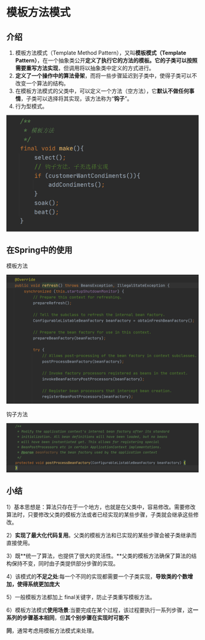 # 模板方法模式

## 介绍

1. 模板方法模式（Template Method Pattern），又叫**模板模式（Template Pattern）**，在一个抽象类公开**定义了执行它的方法的模板。**它的**子类可以按照需要重写方法实现**，但调用将以抽象类中定义的方式进行。
2. **定义了一个操作中的算法骨架**，而将一些步骤延迟到子类中，使得子类可以不改变一个算法的结构。
3. 在模板方法模式的父类中，可以定义一个方法（空方法），它**默认不做任何事情**，子类可以选择将其实现，该方法称为“**钩子**”。
4. 行为型模式。



![image-20201118140809208](imgs/模板方法模式/image-20201118140809208.png)



## 在Spring中的使用

模板方法

![image-20201118142329817](imgs/模板方法模式/image-20201118142329817.png)

钩子方法

![image-20201118142611895](imgs/模板方法模式/image-20201118142611895.png)

## 小结

1）基本思想是：算法只存在于一个地方，也就是在父类中，容易修改。需要修改算法时，只要修改父类的模板方法或者已经实现的某些步骤，子类就会继承这些修改。

2）**实现了最大化代码复用**。父类的模板方法和已实现的某些步骤会被子类继承而直接使用。

3）既**统一了算法，也提供了很大的灵活性。**父类的模板方法确保了算法的结构保持不变，同时由子类提供部分步骤的实现。

4）该模式的**不足之处**:每一个不同的实现都需要一个子类实现，**导致类的个数增加，使得系统更加庞大**

5）一般模板方法都加上 final关键字，防止子类重写模板方法。

6）模板方法模式**使用场景**:当要完成在某个过程，该过程要执行一系列步骤，这**一系列的步骤基本相同**，但**其个别步骤在实现时可能不**

**同**，通常考虑用模板方法模式来处理。

